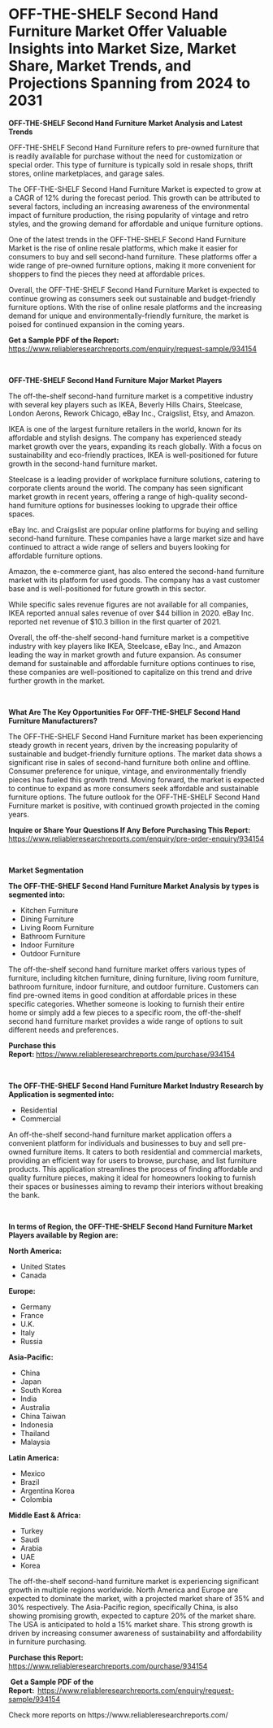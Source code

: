 <p><h1>OFF-THE-SHELF Second Hand Furniture Market Offer Valuable Insights into Market Size, Market Share, Market Trends, and Projections Spanning from 2024 to 2031</h1></p><p><strong>OFF-THE-SHELF Second Hand Furniture Market Analysis and Latest Trends</strong></p>
<p><p>OFF-THE-SHELF Second Hand Furniture refers to pre-owned furniture that is readily available for purchase without the need for customization or special order. This type of furniture is typically sold in resale shops, thrift stores, online marketplaces, and garage sales.</p><p>The OFF-THE-SHELF Second Hand Furniture Market is expected to grow at a CAGR of 12% during the forecast period. This growth can be attributed to several factors, including an increasing awareness of the environmental impact of furniture production, the rising popularity of vintage and retro styles, and the growing demand for affordable and unique furniture options.</p><p>One of the latest trends in the OFF-THE-SHELF Second Hand Furniture Market is the rise of online resale platforms, which make it easier for consumers to buy and sell second-hand furniture. These platforms offer a wide range of pre-owned furniture options, making it more convenient for shoppers to find the pieces they need at affordable prices.</p><p>Overall, the OFF-THE-SHELF Second Hand Furniture Market is expected to continue growing as consumers seek out sustainable and budget-friendly furniture options. With the rise of online resale platforms and the increasing demand for unique and environmentally-friendly furniture, the market is poised for continued expansion in the coming years.</p></p>
<p><strong>Get a Sample PDF of the Report:&nbsp;</strong> <a href="https://www.reliableresearchreports.com/enquiry/request-sample/934154">https://www.reliableresearchreports.com/enquiry/request-sample/934154</a></p>
<p>&nbsp;</p>
<p><strong>OFF-THE-SHELF Second Hand Furniture Major Market Players</strong></p>
<p><p>The off-the-shelf second-hand furniture market is a competitive industry with several key players such as IKEA, Beverly Hills Chairs, Steelcase, London Aerons, Rework Chicago, eBay Inc., Craigslist, Etsy, and Amazon.</p><p>IKEA is one of the largest furniture retailers in the world, known for its affordable and stylish designs. The company has experienced steady market growth over the years, expanding its reach globally. With a focus on sustainability and eco-friendly practices, IKEA is well-positioned for future growth in the second-hand furniture market.</p><p>Steelcase is a leading provider of workplace furniture solutions, catering to corporate clients around the world. The company has seen significant market growth in recent years, offering a range of high-quality second-hand furniture options for businesses looking to upgrade their office spaces.</p><p>eBay Inc. and Craigslist are popular online platforms for buying and selling second-hand furniture. These companies have a large market size and have continued to attract a wide range of sellers and buyers looking for affordable furniture options.</p><p>Amazon, the e-commerce giant, has also entered the second-hand furniture market with its platform for used goods. The company has a vast customer base and is well-positioned for future growth in this sector.</p><p>While specific sales revenue figures are not available for all companies, IKEA reported annual sales revenue of over $44 billion in 2020. eBay Inc. reported net revenue of $10.3 billion in the first quarter of 2021.</p><p>Overall, the off-the-shelf second-hand furniture market is a competitive industry with key players like IKEA, Steelcase, eBay Inc., and Amazon leading the way in market growth and future expansion. As consumer demand for sustainable and affordable furniture options continues to rise, these companies are well-positioned to capitalize on this trend and drive further growth in the market.</p></p>
<p>&nbsp;</p>
<p><strong>What Are The Key Opportunities For OFF-THE-SHELF Second Hand Furniture Manufacturers?</strong></p>
<p><p>The OFF-THE-SHELF Second Hand Furniture market has been experiencing steady growth in recent years, driven by the increasing popularity of sustainable and budget-friendly furniture options. The market data shows a significant rise in sales of second-hand furniture both online and offline. Consumer preference for unique, vintage, and environmentally friendly pieces has fueled this growth trend. Moving forward, the market is expected to continue to expand as more consumers seek affordable and sustainable furniture options. The future outlook for the OFF-THE-SHELF Second Hand Furniture market is positive, with continued growth projected in the coming years.</p></p>
<p><strong>Inquire or Share Your Questions If Any Before Purchasing This Report:</strong> <a href="https://www.reliableresearchreports.com/enquiry/pre-order-enquiry/934154">https://www.reliableresearchreports.com/enquiry/pre-order-enquiry/934154</a></p>
<p>&nbsp;</p>
<p><strong>Market Segmentation</strong></p>
<p><strong>The OFF-THE-SHELF Second Hand Furniture Market Analysis by types is segmented into:</strong></p>
<p><ul><li>Kitchen Furniture</li><li>Dining Furniture</li><li>Living Room Furniture</li><li>Bathroom Furniture</li><li>Indoor Furniture</li><li>Outdoor Furniture</li></ul></p>
<p><p>The off-the-shelf second hand furniture market offers various types of furniture, including kitchen furniture, dining furniture, living room furniture, bathroom furniture, indoor furniture, and outdoor furniture. Customers can find pre-owned items in good condition at affordable prices in these specific categories. Whether someone is looking to furnish their entire home or simply add a few pieces to a specific room, the off-the-shelf second hand furniture market provides a wide range of options to suit different needs and preferences.</p></p>
<p><strong>Purchase this Report:&nbsp;</strong><a href="https://www.reliableresearchreports.com/purchase/934154">https://www.reliableresearchreports.com/purchase/934154</a></p>
<p>&nbsp;</p>
<p><strong>The OFF-THE-SHELF Second Hand Furniture Market Industry Research by Application is segmented into:</strong></p>
<p><ul><li>Residential</li><li>Commercial</li></ul></p>
<p><p>An off-the-shelf second-hand furniture market application offers a convenient platform for individuals and businesses to buy and sell pre-owned furniture items. It caters to both residential and commercial markets, providing an efficient way for users to browse, purchase, and list furniture products. This application streamlines the process of finding affordable and quality furniture pieces, making it ideal for homeowners looking to furnish their spaces or businesses aiming to revamp their interiors without breaking the bank.</p></p>
<p>&nbsp;</p>
<p><strong>In terms of Region, the OFF-THE-SHELF Second Hand Furniture Market Players available by Region are:</strong></p>
<p>
    <p> <strong> North America: </strong>
        <ul>
            <li>United States</li>
            <li>Canada</li>
        </ul>
        </p> 
    <p> <strong> Europe: </strong>
        <ul>
            <li>Germany</li>
            <li>France</li>
            <li>U.K.</li>
            <li>Italy</li>
            <li>Russia</li>
        </ul>
        </p> 
    <p> <strong> Asia-Pacific: </strong>
        <ul>
            <li>China</li>
            <li>Japan</li>
            <li>South Korea</li>
            <li>India</li>
            <li>Australia</li>
            <li>China Taiwan</li>
            <li>Indonesia</li>
            <li>Thailand</li>
            <li>Malaysia</li>
        </ul>
        </p> 
    <p> <strong> Latin America: </strong>
        <ul>
            <li>Mexico</li>
            <li>Brazil</li>
            <li>Argentina Korea</li>
            <li>Colombia</li>
        </ul>
        </p> 
    <p> <strong> Middle East & Africa: </strong>
        <ul>
            <li>Turkey</li>
            <li>Saudi</li>
            <li>Arabia</li>
            <li>UAE</li>
            <li>Korea</li>
        </ul>
    </p>
    </p>
<p><p>The off-the-shelf second-hand furniture market is experiencing significant growth in multiple regions worldwide. North America and Europe are expected to dominate the market, with a projected market share of 35% and 30% respectively. The Asia-Pacific region, specifically China, is also showing promising growth, expected to capture 20% of the market share. The USA is anticipated to hold a 15% market share. This strong growth is driven by increasing consumer awareness of sustainability and affordability in furniture purchasing.</p></p>
<p><strong>Purchase this Report: </strong><a href="https://www.reliableresearchreports.com/purchase/934154">https://www.reliableresearchreports.com/purchase/934154</a></p>
<p>&nbsp;<strong>Get a Sample PDF of the Report:&nbsp;&nbsp;</strong><a href="https://www.reliableresearchreports.com/enquiry/request-sample/934154">https://www.reliableresearchreports.com/enquiry/request-sample/934154</a></p>
<p><strong></strong></p>
<p>Check more reports on https://www.reliableresearchreports.com/</p>